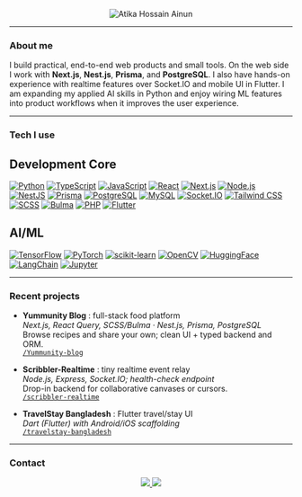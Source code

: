 <!-- Centered intro -->
<p align="center">
  <img
    src="https://capsule-render.vercel.app/api?type=soft&color=DFD7D9&height=140&section=header&text=Atika%20Hossain%20Ainun&fontColor=DBDBDB&fontSize=42&desc=Junior%20Full-Stack%20%2F%20Web%20%2F%20Cross-Platform%20Developer&descAlignY=70&descAlign=50&animation=fadeIn"
    alt="Atika Hossain Ainun"
  />
</p>


---

### About me

I build practical, end-to-end web products and small tools. On the web side I work with **Next.js**, **Nest.js**, **Prisma**, and **PostgreSQL**. I also have hands-on experience with realtime features over Socket.IO and mobile UI in Flutter. I am expanding my applied AI skills in Python and enjoy wiring ML features into product workflows when it improves the user experience.

---

### Tech I use


**Development Core**
---

[![Python](https://img.shields.io/badge/Python-333?logo=python&logoColor=white)](https://www.python.org/)
[![TypeScript](https://img.shields.io/badge/TypeScript-333?logo=typescript&logoColor=white)](https://www.typescriptlang.org/)
[![JavaScript](https://img.shields.io/badge/JavaScript-333?logo=javascript&logoColor=white)](https://developer.mozilla.org/docs/Web/JavaScript)
[![React](https://img.shields.io/badge/React-333?logo=react&logoColor=white)](https://react.dev/)
[![Next.js](https://img.shields.io/badge/Next.js-333?logo=nextdotjs&logoColor=white)](https://nextjs.org/)
[![Node.js](https://img.shields.io/badge/Node.js-333?logo=nodedotjs&logoColor=white)](https://nodejs.org/)
[![NestJS](https://img.shields.io/badge/NestJS-333?logo=nestjs&logoColor=white)](https://nestjs.com/)
[![Prisma](https://img.shields.io/badge/Prisma-333?logo=prisma&logoColor=white)](https://www.prisma.io/)
[![PostgreSQL](https://img.shields.io/badge/PostgreSQL-333?logo=postgresql&logoColor=white)](https://www.postgresql.org/)
[![MySQL](https://img.shields.io/badge/MySQL-333?logo=mysql&logoColor=white)](https://www.mysql.com/)
[![Socket.IO](https://img.shields.io/badge/Socket.IO-333?logo=socketdotio&logoColor=white)](https://socket.io/)
[![Tailwind CSS](https://img.shields.io/badge/Tailwind_CSS-333?logo=tailwindcss&logoColor=white)](https://tailwindcss.com/)
[![SCSS](https://img.shields.io/badge/SCSS-333?logo=sass&logoColor=white)](https://sass-lang.com/)
[![Bulma](https://img.shields.io/badge/Bulma-333?logo=bulma&logoColor=white)](https://bulma.io/)
[![PHP](https://img.shields.io/badge/PHP-333?logo=php&logoColor=white)](https://www.php.net/)
[![Flutter](https://img.shields.io/badge/Flutter-333?logo=flutter&logoColor=white)](https://flutter.dev/)

**AI/ML**
---

[![TensorFlow](https://img.shields.io/badge/TensorFlow-333?logo=tensorflow&logoColor=white)](https://www.tensorflow.org/)
[![PyTorch](https://img.shields.io/badge/PyTorch-333?logo=pytorch&logoColor=white)](https://pytorch.org/)
[![scikit-learn](https://img.shields.io/badge/scikit--learn-333?logo=scikitlearn&logoColor=white)](https://scikit-learn.org/)
[![OpenCV](https://img.shields.io/badge/OpenCV-333?logo=opencv&logoColor=white)](https://opencv.org/)
[![HuggingFace](https://img.shields.io/badge/HuggingFace-333?logo=huggingface&logoColor=white)](https://huggingface.co/)
[![LangChain](https://img.shields.io/badge/LangChain-333?logo=chainlink&logoColor=white)](https://www.langchain.com/)
[![Jupyter](https://img.shields.io/badge/Jupyter-333?logo=jupyter&logoColor=white)](https://jupyter.org/)

---


### Recent projects
- **Yummunity Blog** : full-stack food platform  
  *Next.js, React Query, SCSS/Bulma · Nest.js, Prisma, PostgreSQL*  
  Browse recipes and share your own; clean UI + typed backend and ORM.  
  [`/Yummunity-blog`](https://github.com/ainun-11/Yummunity-blog)

- **Scribbler-Realtime** : tiny realtime event relay  
  *Node.js, Express, Socket.IO; health-check endpoint*  
  Drop-in backend for collaborative canvases or cursors.  
  [`/scribbler-realtime`](https://github.com/ainun-11/scribbler-realtime)

- **TravelStay Bangladesh** : Flutter travel/stay UI  
  *Dart (Flutter) with Android/iOS scaffolding*  
  [`/travelstay-bangladesh`](https://github.com/ainun-11/travelstay-bangladesh)

---

### Contact
  <p align="center">
  <a href="https://www.linkedin.com/in/atika-h-ainun-a962802b1">
    <img src="https://img.shields.io/badge/LinkedIn-Profile-9cf?style=for-the-badge&labelColor=white&logo=linkedin&logoColor=0A66C2">
  </a>
  <a href="mailto:atikaainun11@gmail.com">
    <img src="https://img.shields.io/badge/Email-Say%20Hi-ffe?style=for-the-badge&labelColor=white&logo=gmail&logoColor=EA4335">
  </a>
</p>





